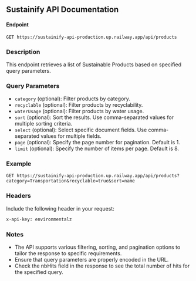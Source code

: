 Sustainify API Documentation
----------

#### Endpoint
``` http
GET https://sustainify-api-production.up.railway.app/api/products
```

### Description
This endpoint retrieves a list of Sustainable Products based on specified query parameters.

### Query Parameters

- `category` (optional): Filter products by category.
- `recyclable` (optional): Filter products by recyclability.
- `waterUsage` (optional): Filter products by water usage.
- `sort` (optional): Sort the results. Use comma-separated values for multiple sorting criteria.
- `select` (optional): Select specific document fields. Use comma-separated values for multiple fields.
- `page` (optional): Specify the page number for pagination. Default is 1.
- `limit` (optional): Specify the number of items per page. Default is 8.


### Example

```http
GET https://sustainify-api-production.up.railway.app/api/products?category=Transportation&recyclable=true&sort=name
```

### Headers

Include the following header in your request:

```bash
x-api-key: environmentalz
```

### Notes

- The API supports various filtering, sorting, and pagination options to tailor the response to specific requirements.
- Ensure that query parameters are properly encoded in the URL.
- Check the nbHits field in the response to see the total number of hits for the specified query.
